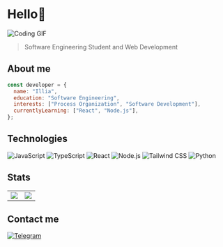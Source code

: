 # Hello👋

![Coding GIF](https://user-images.githubusercontent.com/74038190/212750155-3ceddfbd-19d3-40a3-87af-8d329c8323c4.gif)

> Software Engineering Student and Web Development

## About me

```javascript
const developer = {
  name: "Illia",
  education: "Software Engineering",
  interests: ["Process Organization", "Software Development"],
  currentlyLearning: ["React", "Node.js"],
};
```

## Technologies

![JavaScript](https://img.shields.io/badge/JavaScript-323330?style=for-the-badge&logo=javascript&logoColor=F7DF1E)
![TypeScript](https://img.shields.io/badge/TypeScript-007ACC?style=for-the-badge&logo=typescript&logoColor=white)
![React](https://img.shields.io/badge/React-20232A?style=for-the-badge&logo=react&logoColor=61DAFB)
![Node.js](https://img.shields.io/badge/Node%20js-339933?style=for-the-badge&logo=nodedotjs&logoColor=white)
![Tailwind CSS](https://img.shields.io/badge/Tailwind_CSS-38B2AC?style=for-the-badge&logo=tailwind-css&logoColor=white)
![Python](https://img.shields.io/badge/Python-FFD43B?style=for-the-badge&logo=python&logoColor=blue)


## Stats

<table>
  <tr>
    <td>
      <img src="https://github-readme-stats.vercel.app/api?username=harukicode&show_icons=true&theme=tokyonight&hide_border=true" />
    </td>
    <td>
      <img src="https://github-readme-stats.vercel.app/api/top-langs/?username=harukicode&layout=compact&theme=tokyonight&hide_border=true" />
    </td>
  </tr>
</table>

## Contact me

[![Telegram](https://img.shields.io/badge/-Telegram-26A5E4?style=flat-square&logo=telegram&logoColor=white)](https://t.me/@katizen)


<!-- This README was created with ♥ -->

